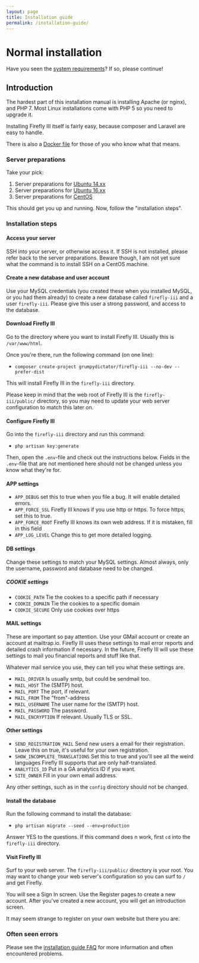 ```yaml
---
layout: page
title: Installation guide
permalink: /installation-guide/
---
```


# Normal installation

Have you seen the [system requirements](/system-requirements/)? If so, please continue!

## Introduction

The hardest part of this installation manual is installing Apache (or nginx), and PHP 7. Most Linux installations come with PHP 5 so you need to upgrade it.

Installing Firefly III itself is fairly easy, because composer and Laravel are easy to handle.

There is also a [Docker file](/installation-guide-docker/) for those of you who know what that means.

### Server preparations

Take your pick:

1. Server preparations for [Ubuntu 14.xx](/server-prep-ubu-14/)
2. Server preparations for [Ubuntu 16.xx](/server-prep-ubu-16/)
3. Server preparations for [CentOS](/server-prep-centos/)

This should get you up and running. Now, follow the "installation steps".

### Installation steps

#### Access your server
SSH into your server, or otherwise access it. If SSH is not installed, please refer back to the server preparations. Beware though, I am not yet sure what the command is to install SSH on a CentOS machine.

#### Create a new database and user account
Use your MySQL credentials (you created these when you installed MySQL, or you had them already) to create a new database called `firefly-iii` and a user `firefly-iii`. Please give this user a strong password, and access to the database.

#### Download Firefly III
Go to the directory where you want to install Firefly III. Usually this is `/var/www/html`. 

Once you're there, run the following command (on one line):

- `composer create-project grumpydictator/firefly-iii --no-dev --prefer-dist`

This will install Firefly III in the `firefly-iii` directory.

Please keep in mind that the web root of Firefly III is the `firefly-iii/public/` directory, so you may need to update your web server configuration to match this later on.

#### Configure Firefly III

Go into the `firefly-iii` directory and run this command:

- `php artisan key:generate`


Then, open the `.env`-file and check out the instructions below. Fields in the `.env`-file that are not mentioned here should not be changed unless you know what they're for.

#### APP settings

* `APP_DEBUG` set this to true when you file a bug. It will enable detailed errors.
* `APP_FORCE_SSL` Firefly III knows if you use http or https. To force https, set this to true.
* `APP_FORCE_ROOT` Firefly III knows its own web address. If it is mistaken, fill in this field
* `APP_LOG_LEVEL` Change this to get more detailed logging.

#### DB settings

Change these settings to match your MySQL settings. Almost always, only the username, password and database need to be changed.

##### COOKIE settings

* `COOKIE_PATH` Tie the cookies to a specific path if necessary
* `COOKIE_DOMAIN` Tie the cookies to a specific domain
* `COOKIE_SECURE` Only use cookies over https

#### MAIL settings

These are important so pay attention. Use your GMail account or create an account at mailtrap.io. Firefly III uses these settings to mail error reports and detailed crash information if necessary. In the future, Firefly III will use these settings to mail you financial reports and stuff like that.

Whatever mail service you use, they can tell you what these settings are.

* `MAIL_DRIVER` Is usually smtp, but could be sendmail too.
* `MAIL_HOST` The (SMTP) host.
* `MAIL_PORT` The port, if relevant.
* `MAIL_FROM` The "from"-address
* `MAIL_USERNAME` The user name for the (SMTP) host.
* `MAIL_PASSWORD` The password.
* `MAIL_ENCRYPTION` If relevant. Usually TLS or SSL.

#### Other settings

* `SEND_REGISTRATION_MAIL` Send new users a email for their registration. Leave this on true, it's useful for your own registration.
* `SHOW_INCOMPLETE_TRANSLATIONS` Set this to true and you'll see all the weird languages Firefly III supports that are only half-translated.
* `ANALYTICS_ID` Put in a GA analytics ID if you want.
* `SITE_OWNER` Fill in your own email address.

Any other settings, such as in the `config` directory should not be changed.

#### Install the database

Run the following command to install the database:

* `php artisan migrate --seed --env=production`

Answer YES to the questions. If this command does n work, first `cd` into the `firefly-iii` directory.

#### Visit Firefly III

Surf to your web server. The `firefly-iii/public/` directory is your root. You may want to change your web server's configuration so you can surf to `/` and get Firefly.

You will see a Sign In screen. Use the Register pages to create a new account. After you've created a new account, you will get an introduction screen.

It may seem strange to register on your own website but there you are.

### Often seen errors

Please see the [installation guide FAQ](/installation-guide-faq/) for more information and often encountered problems.
